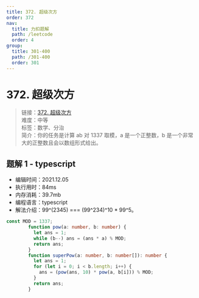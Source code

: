 ```yaml
---
title: 372. 超级次方
order: 372
nav:
  title: 力扣题解
  path: /leetcode
  order: 4
group:
  title: 301-400
  path: /301-400
  order: 301
---
```


# 372. 超级次方
    
> 链接：[372. 超级次方](https://leetcode-cn.com/problems/super-pow/)  
> 难度：中等  
> 标签：数学、分治  
> 简介：你的任务是计算 ab 对 1337 取模，a 是一个正整数，b 是一个非常大的正整数且会以数组形式给出。
      
## 题解 1 - typescript
- 编辑时间：2021.12.05
- 执行用时：84ms
- 内存消耗：39.7mb
- 编程语言：typescript
- 解法介绍：99^(2345) === (99^234)^10 * 99^5。
```typescript
const MOD = 1337;
        function pow(a: number, b: number) {
          let ans = 1;
          while (b--) ans = (ans * a) % MOD;
          return ans;
        }
        function superPow(a: number, b: number[]): number {
          let ans = 1;
          for (let i = 0; i < b.length; i++) {
            ans = (pow(ans, 10) * pow(a, b[i])) % MOD;
          }
          return ans;
        }
```

      